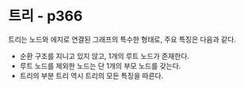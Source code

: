 # 트리 - p366
트리는 노드와 에지로 연결된 그래프의 특수한 형태로, 주요 특징은 다음과 같다.

- 순환 구조를 지니고 있지 않고, 1개의 루트 노드가 존재한다.
- 루트 노드를 제외한 노드는 단 1개의 부모 노드를 갖는다.
- 트리의 부분 트리 역시 트리의 모든 특징을 따른다.